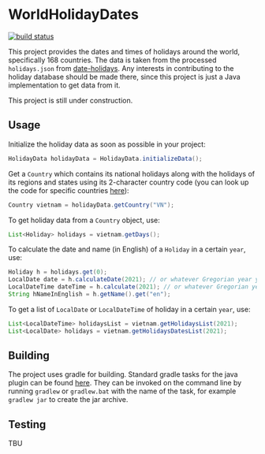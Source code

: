 # **WorldHolidayDates** #

[![build status](https://github.com/goodudetheboy/WorldHolidayDates/actions/workflows/gradle.yml/badge.svg)](https://github.com/goodudetheboy/OpeningHoursEvaluator/actions)

This project provides the dates and times of holidays around the world, specifically 168 countries. The data is taken from the processed `holidays.json` from [date-holidays](https://github.com/commenthol/date-holidays). Any interests in contributing to the holiday database should be made there, since this project is just a Java implementation to get data from it.

This project is still under construction.

## Usage ##

Initialize the holiday data as soon as possible in your project:

```java
HolidayData holidayData = HolidayData.initializeData();
```

Get a `Country` which contains its national holidays along with the holidays of its regions and states using its 2-character country code (you can look up the code for specific countries [here](https://www.iban.com/country-codes)):

```java
Country vietnam = holidayData.getCountry("VN");
```

To get holiday data from a `Country` object, use:

```java
List<Holiday> holidays = vietnam.getDays();
```

To calculate the date and name (in English) of a `Holiday` in a certain `year`, use:

```java
Holiday h = holidays.get(0);
LocalDate date = h.calculateDate(2021); // or whatever Gregorian year you want
LocalDateTime dateTime = h.calculate(2021); // or whatever Gregorian year you want
String hNameInEnglish = h.getName().get("en");
```

To get a list of `LocalDate` or `LocalDateTime` of holiday in a certain `year`, use:

```java
List<LocalDateTime> holidaysList = vietnam.getHolidaysList(2021);
List<LocalDate> holidays = vietnam.getHolidaysDatesList(2021);
```


## Building ##

The project uses gradle for building. Standard gradle tasks for the java plugin can be found [here](https://docs.gradle.org/current/userguide/java_plugin.html). They can be invoked on the command line by running `gradlew` or `gradlew.bat` with the name of the task, for example `gradlew jar` to create the jar archive.

## Testing ##

TBU
